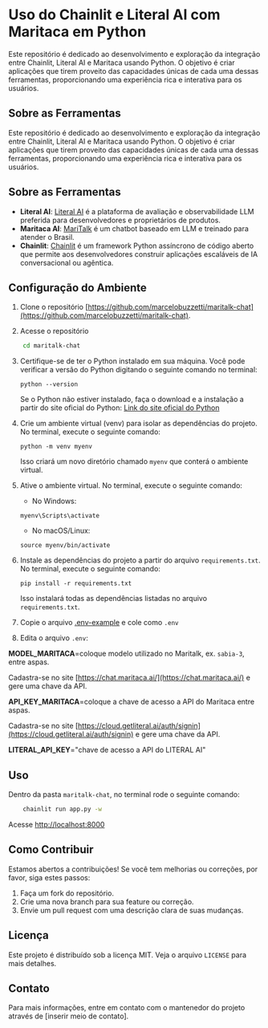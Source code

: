# Uso do Chainlit e Literal AI com Maritaca em Python

Este repositório é dedicado ao desenvolvimento e exploração da integração entre Chainlit, Literal AI e Maritaca usando Python. O objetivo é criar aplicações que tirem proveito das capacidades únicas de cada uma dessas ferramentas, proporcionando uma experiência rica e interativa para os usuários.

## Sobre as Ferramentas


Este repositório é dedicado ao desenvolvimento e exploração da integração entre Chainlit, Literal AI e Maritaca usando Python. O objetivo é criar aplicações que tirem proveito das capacidades únicas de cada uma dessas ferramentas, proporcionando uma experiência rica e interativa para os usuários.

## Sobre as Ferramentas

- **Literal AI**: [Literal AI](https://literalai.com/) é a plataforma de avaliação e observabilidade LLM preferida para desenvolvedores e proprietários de produtos.
- **Maritaca AI**: [MariTalk](https://www.maritaca.ai/) é um chatbot baseado em LLM e treinado para atender o Brasil.
- **Chainlit**: [Chainlit](https://chainlit.io/) é um framework Python assíncrono de código aberto que permite aos desenvolvedores construir aplicações escaláveis de IA conversacional ou agêntica.

## Configuração do Ambiente

1. Clone o repositório [https://github.com/marcelobuzzetti/maritalk-chat](https://github.com/marcelobuzzetti/maritalk-chat).

2. Acesse o repositório
```bash
    cd maritalk-chat
```
3. Certifique-se de ter o Python instalado em sua máquina. Você pode verificar a versão do Python digitando o seguinte comando no terminal:

    ```
    python --version
    ```

    Se o Python não estiver instalado, faça o download e a instalação a partir do site oficial do Python: [Link do site oficial do Python](https://www.python.org/)

4. Crie um ambiente virtual (venv) para isolar as dependências do projeto. No terminal, execute o seguinte comando:

    ```
    python -m venv myenv
    ```

    Isso criará um novo diretório chamado `myenv` que conterá o ambiente virtual.

5. Ative o ambiente virtual. No terminal, execute o seguinte comando:

    - No Windows:

    ```
    myenv\Scripts\activate
    ```

    - No macOS/Linux:

    ```
    source myenv/bin/activate
    ```

6. Instale as dependências do projeto a partir do arquivo `requirements.txt`. No terminal, execute o seguinte comando:

    ```
    pip install -r requirements.txt
    ```

    Isso instalará todas as dependências listadas no arquivo `requirements.txt`.

7. Copie o arquivo [.env-example](.env-example) e cole como `.env`

8. Edita o arquivo `.env`:

**MODEL_MARITACA**=coloque modelo utilizado no Maritalk, ex. `sabia-3`, entre aspas.

Cadastra-se no site [https://chat.maritaca.ai/](https://chat.maritaca.ai/) e gere uma chave da API.

**API_KEY_MARITACA**=coloque a chave de acesso a API do Maritaca entre aspas.

Cadastra-se no site [https://cloud.getliteral.ai/auth/signin](https://cloud.getliteral.ai/auth/signin) e gere uma chave da API. 

**LITERAL_API_KEY**="chave de acesso a API do LITERAL AI"

## Uso

Dentro da pasta `maritalk-chat`, no terminal rode o seguinte comando:

```bash
    chainlit run app.py -w
```
Acesse [http://localhost:8000](http://localhost:8000)

## Como Contribuir

Estamos abertos a contribuições! Se você tem melhorias ou correções, por favor, siga estes passos:

1. Faça um fork do repositório.
2. Crie uma nova branch para sua feature ou correção.
3. Envie um pull request com uma descrição clara de suas mudanças.

## Licença

Este projeto é distribuído sob a licença MIT. Veja o arquivo `LICENSE` para mais detalhes.

## Contato

Para mais informações, entre em contato com o mantenedor do projeto através de [inserir meio de contato].